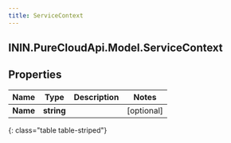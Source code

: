 ```yaml
---
title: ServiceContext
---
```

## ININ.PureCloudApi.Model.ServiceContext

## Properties

|Name | Type | Description | Notes|
|------------ | ------------- | ------------- | -------------|
| **Name** | **string** |  | [optional] |
{: class="table table-striped"}


